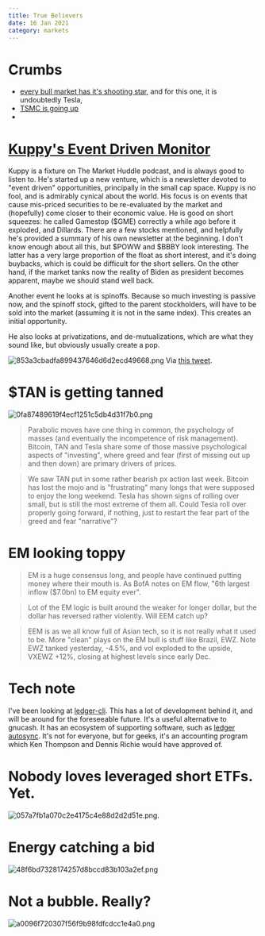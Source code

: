 ```yaml
---
title: True Believers
date: 16 Jan 2021
category: markets
---
```


# Crumbs

- [every bull market has it's shooting star](https://compoundadvisors.com/2021/tesla-and-true-believers), and for this one, it is undoubtedly Tesla,
- [TSMC is going up](https://mule.substack.com/p/tsmc-earnings?token=eyJ1c2VyX2lkIjoxMTAyMDI1LCJwb3N0X2lkIjozMTQ5NjQyMywiXyI6Ik5GZksrIiwiaWF0IjoxNjEwODIwMDQ1LCJleHAiOjE2MTA4MjM2NDUsImlzcyI6InB1Yi0yMjEwOCIsInN1YiI6InBvc3QtcmVhY3Rpb24ifQ._hh9HaP7KgbQij3uJBFIGssTo72vHfr932-KacbPfoM)
- 

# [Kuppy's Event Driven Monitor](kedm.com)

Kuppy is a fixture on The Market Huddle podcast, and is always good to listen to.
He's started up a new venture, which is a newsletter devoted to "event driven" opportunities, principally in the small cap space. 
Kuppy is no fool, and is admirably cynical about the world. 
His focus is on events that cause mis-priced securities to be re-evaluated by the market and (hopefully) come closer to their economic value. 
He is good on short squeezes: he called Gamestop ($GME) correctly a while ago before it exploded, and Dillards.
There are a few stocks mentioned, and helpfully he's provided a summary of his own newsletter at the beginning.
I don't know enough about all this, but $POWW and $BBBY look interesting. The latter has a very large proportion of the float as short interest, and it's doing buybacks, which is could be difficult for the short sellers. On the other hand, if the market tanks now the reality of Biden as president becomes apparent, maybe we should stand well back.

Another event he looks at is spinoffs. Because so much investing is passive now, and the spinoff stock, gifted to the parent stockholders, will have to be sold into the market (assuming it is not in the same index). This creates an initial opportunity.

He also looks at privatizations, and de-mutualizations, which are what they sound like, but obviously usually create a pop.

![853a3cbadfa899437646d6d2ecd49668.png]({attach}853a3cbadfa899437646d6d2ecd49668.png)
Via [this tweet](https://twitter.com/seyl_wisdom/status/1349303968296529921).

# $TAN is getting tanned

![0fa87489619f4ecf1251c5db4d31f7b0.png]({attach}0fa87489619f4ecf1251c5db4d31f7b0.png)

> Parabolic moves have one thing in common, the psychology of masses (and eventually the incompetence of risk management). Bitcoin, TAN and Tesla share some of those massive psychological aspects of "investing", where greed and fear (first of missing out up and then down) are primary drivers of prices.

> We saw TAN put in some rather bearish px action last week. Bitcoin has lost the mojo and is "frustrating" many longs that were supposed to enjoy the long weekend. Tesla has shown signs of rolling over small, but is still the most extreme of them all. Could Tesla roll over properly going forward, if nothing, just to restart the fear part of the greed and fear "narrative"?

# EM looking toppy

>EM is a huge consensus long, and people have continued putting money where their mouth is. As BofA notes on EM flow, "6th largest inflow ($7.0bn) to EM equity ever".

> Lot of the EM logic is built around the weaker for longer dollar, but the dollar has reversed rather violently. Will EEM catch up?

> EEM is as we all know full of Asian tech, so it is not really what it used to be. More "clean" plays on the EM bull is stuff like Brazil, EWZ. Note EWZ tanked yesterday, -4.5%, and vol exploded to the upside, VXEWZ +12%, closing at highest levels since early Dec.

# Tech note

I've been looking at [ledger-cli](https://www.ledger-cli.org/). This has a lot of development behind it, and will be around for the foreseeable future. 
It's a useful alternative to gnucash. 
It has an ecosystem of supporting software, such as [ledger autosync](https://github.com/egh/ledger-autosync). It's not for everyone, but for geeks, it's an accounting program which Ken Thompson and Dennis Richie would have approved of.

# Nobody loves leveraged short ETFs. Yet.

![057a7fb1a070c2e4175c4e88d2d2d51e.png]({attach}057a7fb1a070c2e4175c4e88d2d2d51e.png).

# Energy catching a bid

![48f6bd7328174257d8bccd83b103a2ef.png]({attach}48f6bd7328174257d8bccd83b103a2ef.png)


# Not a bubble. Really?

![a0096f720307f56f9b98fdfcdcc1e4a0.png]({attach}a0096f720307f56f9b98fdfcdcc1e4a0.png)
